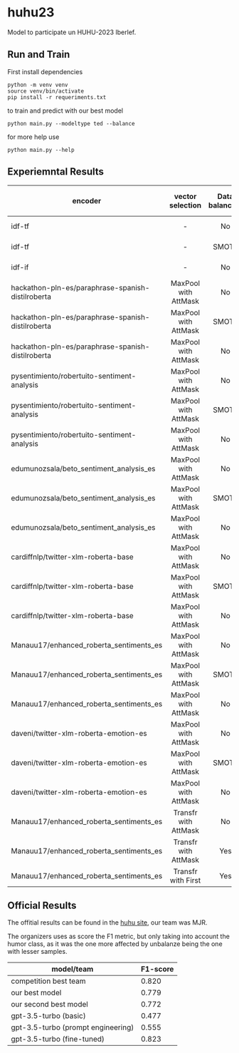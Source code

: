 # huhu23
Model to participate un HUHU-2023 Iberlef.

## Run and Train

First install dependencies
```shell
python -m venv venv
source venv/bin/activate
pip install -r requeriments.txt
```

to train and predict with our best model

```shell
python main.py --modeltype ted --balance
```

for more help use
```shell
python main.py --help
```


## Experiemntal Results

| encoder                                           |   vector selection   |  Data balancing  | last layer model | F-1    | ACC    | MSE    |
|---------------------------------------------------|:--------------------:|:----------------:|------------------|--------|--------|--------|
| idf-tf                                            |           -          |      No          | Random Forest    | 0.7122 | 0.7852 | -      |
| idf-tf                                            |           -          |      SMOTE       | Random Forest    | 0.7300 | 0.7926 | -      |
| idf-if                                            |           -          |      No          | Random Forest    | -      | -      | 0.3894 |
| hackathon-pln-es/paraphrase-spanish-distilroberta | MaxPool with AttMask |      No          | Random Forest    | 0.7619 | 0.8074 |        |
| hackathon-pln-es/paraphrase-spanish-distilroberta | MaxPool with AttMask |      SMOTE       | Random Forest    | 0.7868 | 0.8222 |        |
| hackathon-pln-es/paraphrase-spanish-distilroberta | MaxPool with AttMask |      No          | Random Forest    |        |        | **0.3527** |
| pysentimiento/robertuito-sentiment-analysis       | MaxPool with AttMask |      No          | Random Forest    | 0.7436 | 0.7926 |        |
| pysentimiento/robertuito-sentiment-analysis       | MaxPool with AttMask |      SMOTE       | Random Forest    | 0.7952 | 0.8222 |        |
| pysentimiento/robertuito-sentiment-analysis       | MaxPool with AttMask |      No          | Random Forest    |        |        | 0.4272 |
| edumunozsala/beto_sentiment_analysis_es           | MaxPool with AttMask |      No          | Random Forest    | 0.6859 | 0.7778 |        |
| edumunozsala/beto_sentiment_analysis_es           | MaxPool with AttMask |      SMOTE       | Random Forest    | 0.7115 | 0.7630 |        |
| edumunozsala/beto_sentiment_analysis_es           | MaxPool with AttMask |      No          | Random Forest    |        |        | 0.4038 |
| cardiffnlp/twitter-xlm-roberta-base               | MaxPool with AttMask |      No          | Random Forest    | 0.7465 | 0.8000 |        |
| cardiffnlp/twitter-xlm-roberta-base               | MaxPool with AttMask |      SMOTE       | Random Forest    | 0.7652 | 0.8000 |        |
| cardiffnlp/twitter-xlm-roberta-base               | MaxPool with AttMask |      No          | Random Forest    |        |        | 0.4340 |
| Manauu17/enhanced_roberta_sentiments_es           | MaxPool with AttMask |      No          | Random Forest    | 0.7278 | 0.7852 |        |
| Manauu17/enhanced_roberta_sentiments_es           | MaxPool with AttMask |      SMOTE       | Random Forest    | 0.7999** | 0.8296 |        |
| Manauu17/enhanced_roberta_sentiments_es           | MaxPool with AttMask |      No          | Random Forest    |        |        | 0.4296 |
| daveni/twitter-xlm-roberta-emotion-es             | MaxPool with AttMask |      No          | Random Forest    | 0.7547 | 0.8000 |        |
| daveni/twitter-xlm-roberta-emotion-es             | MaxPool with AttMask |      SMOTE       | Random Forest    | 0.7826 | 0.8148 |        |
| daveni/twitter-xlm-roberta-emotion-es             | MaxPool with AttMask |      No          | Random Forest    |        |        | 0.4296 |
| Manauu17/enhanced_roberta_sentiments_es           | Transfr with AttMask |      No          |        -         | 0.7753 | 0.8074 |        |
| Manauu17/enhanced_roberta_sentiments_es           | Transfr with AttMask |      Yes         |        -         | 0.7977 | 0.8222 |        |
| Manauu17/enhanced_roberta_sentiments_es           | Transfr with First |      Yes         |        -         | **0.8025** | **0.8296** |        |

## Official Results

The offitial results can be found in the [huhu site](https://sites.google.com/view/huhuatiberlef23/results?authuser=0), our team was MJR.


The organizers uses as score the F1 metric, but only taking into account the humor class,
as it was the one more affected by unbalanze being the one with lesser samples.


| model/team                          | F1-score |
|-------------------------------------|:---------|
| competition best team               | 0.820    |
| our best model                      | 0.779    |
| our second best model               | 0.772    |
| gpt-3.5-turbo (basic)               | 0.477    |
| gpt-3.5-turbo (prompt engineering)  | 0.555    |
| gpt-3.5-turbo (fine-tuned)          | 0.823    |
